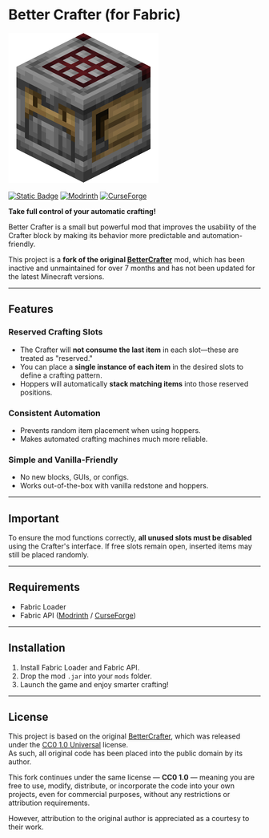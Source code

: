 # Better Crafter (for Fabric)

![Crafter block](src/main/resources/assets/bettercrafter/icon.png)

[![Static Badge](https://img.shields.io/badge/Version-1.0.0--1.21.4-green)](CHANGELOG.md)
[![Modrinth](https://img.shields.io/static/v1?label=Modrinth&message=also%20available%20on&labelColor=1e1e1e&color=1bd96a&logo=modrinth&logoColor=1bd96a&style=for-the-badge)](https://modrinth.com/mod/better-crafter-(for-fabric))
[![CurseForge](https://img.shields.io/static/v1?label=CurseForge&message=also%20available%20on&labelColor=1e1e1e&color=f16436&logo=curseforge&logoColor=f16436&style=for-the-badge)](https://www.curseforge.com/minecraft/mc-mods/better-crafter-for-fabric)


**Take full control of your automatic crafting!**

Better Crafter is a small but powerful mod that improves the usability of the Crafter block by making its behavior more predictable and automation-friendly.

This project is a **fork of the original [BetterCrafter](https://github.com/Fern-Aerell/BetterCrafter)** mod, which has been inactive and unmaintained for over 7 months and has not been updated for the latest Minecraft versions.

---

## Features  

### Reserved Crafting Slots   

- The Crafter will **not consume the last item** in each slot—these are treated as "reserved."
- You can place a **single instance of each item** in the desired slots to define a crafting pattern.
- Hoppers will automatically **stack matching items** into those reserved positions.

### Consistent Automation  

- Prevents random item placement when using hoppers.
- Makes automated crafting machines much more reliable.

### Simple and Vanilla-Friendly  

- No new blocks, GUIs, or configs.
- Works out-of-the-box with vanilla redstone and hoppers.

---

## Important  

To ensure the mod functions correctly, **all unused slots must be disabled** using the Crafter's interface. If free slots remain open, inserted items may still be placed randomly.

---

## Requirements  

- Fabric Loader  
- Fabric API ([Modrinth](https://modrinth.com/mod/fabric-api) / [CurseForge](https://www.curseforge.com/minecraft/mc-mods/fabric-api))

---

## Installation  

1. Install Fabric Loader and Fabric API.  
2. Drop the mod `.jar` into your `mods` folder.  
3. Launch the game and enjoy smarter crafting!

---

## License  

This project is based on the original [BetterCrafter](https://github.com/Fern-Aerell/BetterCrafter), which was released under the [CC0 1.0 Universal](https://creativecommons.org/publicdomain/zero/1.0/) license.  
As such, all original code has been placed into the public domain by its author.

This fork continues under the same license — **CC0 1.0** — meaning you are free to use, modify, distribute, or incorporate the code into your own projects, even for commercial purposes, without any restrictions or attribution requirements.

However, attribution to the original author is appreciated as a courtesy to their work.